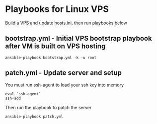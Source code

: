 # Playbooks for Linux VPS

Build a VPS and update hosts.ini, then run playbooks below


## bootstrap.yml - Initial VPS bootstrap playbook after VM is built on VPS hosting

```
ansible-playbook bootstrap.yml -k -u root
```

## patch.yml - Update server and setup 

You must run ssh-agent to load your ssh key into memory
```
eval `ssh-agent`
ssh-add
```

Then run the playbook to patch the server


```
ansible-playbook patch.yml
```
